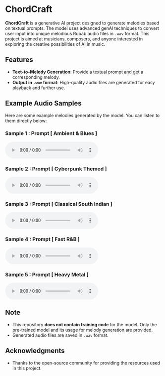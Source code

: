 # ChordCraft

**ChordCraft** is a generative AI project designed to generate melodies based on textual prompts. The model uses advanced genAI techniques to convert user input into unique melodious Rubab audio files in `.wav` format. This project is aimed at musicians, composers, and anyone interested in exploring the creative possibilities of AI in music.

## Features

- **Text-to-Melody Generation**: Provide a textual prompt and get a corresponding melody.
- **Output in `.wav` format**: High-quality audio files are generated for easy playback and further use.

## Example Audio Samples

Here are some example melodies generated by the model. You can listen to them directly below:

### Sample 1 : Prompt [ Ambient & Blues ]
<audio controls>
  <source src="generated/Ambient&Blues.wav" type="audio/wav">
  Your browser does not support the audio element.
</audio>

### Sample 2 : Prompt [ Cyberpunk Themed ]
<audio controls>
  <source src="generated/CyberPunkThemed.wav" type="audio/wav">
  Your browser does not support the audio element.
</audio>

### Sample 3 : Prompt [ Classical South Indian ]
<audio controls>
  <source src="generated/classicalSouthIndian.wav" type="audio/wav">
  Your browser does not support the audio element.
</audio>

### Sample 4 : Prompt [ Fast R&B ]
<audio controls>
  <source src="generated/fastR&B.wav" type="audio/wav">
  Your browser does not support the audio element.
</audio>

### Sample 5 : Prompt [ Heavy Metal ]
<audio controls>
  <source src="generated/heavymetal.wav" type="audio/wav">
  Your browser does not support the audio element.
</audio>

## Note

- This repository **does not contain training code** for the model. Only the pre-trained model and its usage for melody generation are provided.
- Generated audio files are saved in `.wav` format.


## Acknowledgments

- Thanks to the open-source community for providing the resources used in this project.
